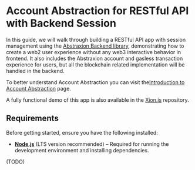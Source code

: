 # Account Abstraction for RESTful API with Backend Session

In this guide, we will walk through building a RESTful API app with session management using the [Abstraxion Backend library](https://www.npmjs.com/package/@burnt-labs/abstraxion-backend), demonstrating how to create a web2 user experience without any web3 interactive behavior in frontend. It also includes the Abstraxion account and gasless transaction experience for users, but all the blockchain related implementation will be handled in the backend.

To better understand Account Abstraction you can visit the[Introduction to Account Abstraction](https://docs.burnt.com/xion/developers/learn/intro-to-account-abstraction) page.

A fully functional demo of this app is also available in the [Xion.js](https://github.com/burnt-labs/xion.js/tree/main/apps/backend-session) repository.

## Requirements

Before getting started, ensure you have the following installed:

* [**Node.js**](https://nodejs.org/) (LTS version recommended) – Required for running the development environment and installing dependencies.

(TODO)
